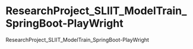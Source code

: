# ResearchProject_SLIIT_ModelTrain_SpringBoot-PlayWright
ResearchProject_SLIIT_ModelTrain_SpringBoot-PlayWright 
